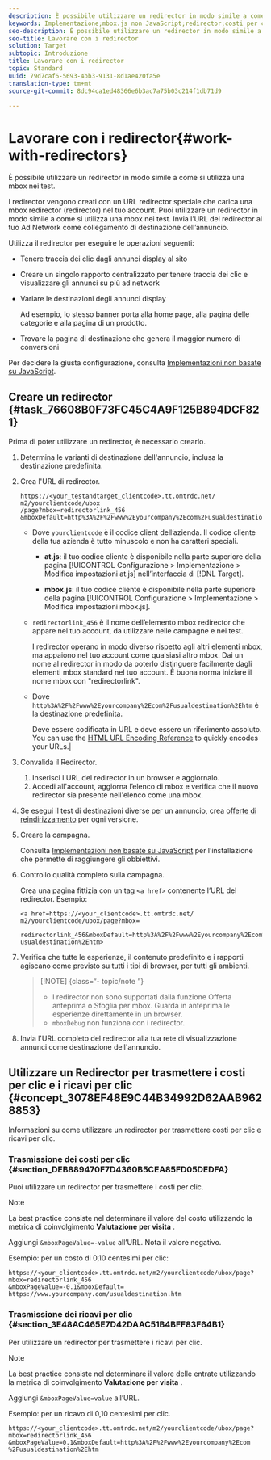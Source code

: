 ```yaml
---
description: È possibile utilizzare un redirector in modo simile a come si utilizza una mbox nei test.
keywords: Implementazione;mbox.js non JavaScript;redirector;costi per clic; ricavi per clic
seo-description: È possibile utilizzare un redirector in modo simile a come si utilizza una mbox nei test.
seo-title: Lavorare con i redirector
solution: Target
subtopic: Introduzione
title: Lavorare con i redirector
topic: Standard
uuid: 79d7caf6-5693-4bb3-9131-8d1ae420fa5e
translation-type: tm+mt
source-git-commit: 8dc94ca1ed48366e6b3ac7a75b03c214f1db71d9

---
```



# Lavorare con i redirector{#work-with-redirectors}

È possibile utilizzare un redirector in modo simile a come si utilizza una mbox nei test.

I redirector vengono creati con un URL redirector speciale che carica una mbox redirector (redirector) nel tuo account. Puoi utilizzare un redirector in modo simile a come si utilizza una mbox nei test. Invia l’URL del redirector al tuo Ad Network come collegamento di destinazione dell’annuncio.

Utilizza il redirector per eseguire le operazioni seguenti:

* Tenere traccia dei clic dagli annunci display al sito
* Creare un singolo rapporto centralizzato per tenere traccia dei clic e visualizzare gli annunci su più ad network
* Variare le destinazioni degli annunci display

   Ad esempio, lo stesso banner porta alla home page, alla pagina delle categorie e alla pagina di un prodotto.

* Trovare la pagina di destinazione che genera il maggior numero di conversioni

Per decidere la giusta configurazione, consulta [Implementazioni non basate su JavaScript](../../c-implementing-target/c-non-javascript-based-implementation/non-javascript-based-implementation.md#concept_4799C58B081A43F6B3B8CC25A8D5D7C4).

## Creare un redirector {#task_76608B0F73FC45C4A9F125B894DCF821}

Prima di poter utilizzare un redirector, è necessario crearlo.

1. Determina le varianti di destinazione dell'annuncio, inclusa la destinazione predefinita.
1. Crea l'URL di redirector.

   ```
   https://<your_testandtarget_clientcode>.tt.omtrdc.net/​m2/yourclientcode/ubox
   /​page?mbox=redirectorlink_456
   &mboxDefault=http%3A%2F%2Fwww%2Eyourcompany%2Ecom%2Fusualdestination%2Ehtm
   ```

   * Dove `yourclientcode` è il codice client dell’azienda. Il codice cliente della tua azienda è tutto minuscolo e non ha caratteri speciali.

      * **at.js**: il tuo codice cliente è disponibile nella parte superiore della pagina [!UICONTROL Configurazione &gt; Implementazione &gt; Modifica impostazioni at.js] nell’interfaccia di [!DNL Target].

      * **mbox.js**: il tuo codice cliente è disponibile nella parte superiore della pagina [!UICONTROL Configurazione &gt; Implementazione &gt; Modifica impostazioni mbox.js].
   * `redirectorlink_456` è il nome dell’elemento mbox redirector che appare nel tuo account, da utilizzare nelle campagne e nei test.

      I redirector operano in modo diverso rispetto agli altri elementi mbox, ma appaiono nel tuo account come qualsiasi altro mbox. Dai un nome al redirector in modo da poterlo distinguere facilmente dagli elementi mbox standard nel tuo account.  È buona norma iniziare il nome mbox con "redirectorlink".

   * Dove `http%3A%2F%2Fwww%2Eyourcompany%2Ecom%2Fusualdestination%2Ehtm` è la destinazione predefinita.

      Deve essere codificata in URL e deve essere un riferimento assoluto. You can use the [HTML URL Encoding Reference](https://www.w3schools.com/tags/ref_urlencode.asp) to quickly encodes your URLs.|



1. Convalida il Redirector.
   1. Inserisci l'URL del redirector in un browser e aggiornalo.
   1. Accedi all'account, aggiorna l’elenco di mbox e verifica che il nuovo redirector sia presente nell'elenco come una mbox.
1. Se esegui il test di destinazioni diverse per un annuncio, crea [offerte di reindirizzamento](../../c-experiences/c-visual-experience-composer/redirect-offer.md#task_9578678D42784F5EB9638F8AC8C911FA) per ogni versione.
1. Creare la campagna.

   Consulta [Implementazioni non basate su JavaScript](../../c-implementing-target/c-non-javascript-based-implementation/non-javascript-based-implementation.md#concept_4799C58B081A43F6B3B8CC25A8D5D7C4) per l’installazione che permette di raggiungere gli obbiettivi.
1. Controllo qualità completo sulla campagna.

   Crea una pagina fittizia con un tag `<a href>` contenente l’URL del redirector. Esempio:

   ```
   <a href=https://<your_clientcode>.tt.omtrdc.net/​m2/yourclientcode/ubox/​page?mbox=
   
   redirectorlink_456&mboxDefault=http%3A%2F%2Fwww%2Eyourcompany%2Ecom%2F​usualdestination%2Ehtm>
   ```

1. Verifica che tutte le esperienze, il contenuto predefinito e i rapporti agiscano come previsto su tutti i tipi di browser, per tutti gli ambienti.

   >[!NOTE] {class=“- topic/note ”}
   >
   >* I redirector non sono supportati dalla funzione Offerta anteprima o Sfoglia per mbox. Guarda in anteprima le esperienze direttamente in un browser.
   >* `mboxDebug` non funziona con i redirector.


1. Invia l'URL completo del redirector alla tua rete di visualizzazione annunci come destinazione dell'annuncio.

## Utilizzare un Redirector per trasmettere i costi per clic e i ricavi per clic {#concept_3078EF48E9C44B34992D62AAB9628853}

Informazioni su come utilizzare un redirector per trasmettere costi per clic e ricavi per clic.

### Trasmissione dei costi per clic {#section_DEB889470F7D4360B5CEA85FD05DEDFA}

Puoi utilizzare un redirector per trasmettere i costi per clic.

>[!NOTE]
>
>La best practice consiste nel determinare il valore del costo utilizzando la metrica di coinvolgimento **Valutazione per visita** .

Aggiungi `&mboxPageValue=-value` all’URL. Nota il valore negativo.

Esempio: per un costo di 0,10 centesimi per clic:

```
https://<your_clientcode>.tt.omtrdc.net/​m2/yourclientcode/ubox/​page?mbox=redirectorlink_456
&mboxPageValue=-0.1&mboxDefault=​https://www.yourcompany.com/usualdestination.htm
```

### Trasmissione dei ricavi per clic {#section_3E48AC465E7D42DAAC51B4BFF83F64B1}

Per utilizzare un redirector per trasmettere i ricavi per clic.

>[!NOTE]
>
>La best practice consiste nel determinare il valore delle entrate utilizzando la metrica di coinvolgimento **Valutazione per visita** .

Aggiungi `&mboxPageValue=value` all’URL.

Esempio: per un ricavo di 0,10 centesimi per clic.

```
https://<​your_clientcode>​​​​.tt​​.omtrdc​.net/​​m2/​yourclientcode/​ubox/​​​page?mbox=redirectorlink_456
&mboxPageValue=0.1​&mbox​Default=​​http%3A%2F%2Fwww%2E​yourcompany%2Ecom​%2Fusualdestination%2Ehtm
```
